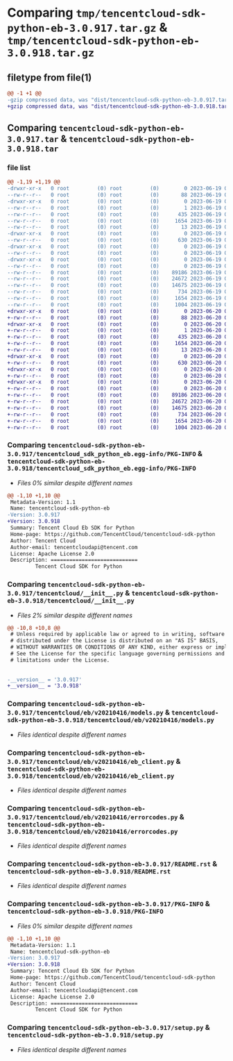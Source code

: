 # Comparing `tmp/tencentcloud-sdk-python-eb-3.0.917.tar.gz` & `tmp/tencentcloud-sdk-python-eb-3.0.918.tar.gz`

## filetype from file(1)

```diff
@@ -1 +1 @@
-gzip compressed data, was "dist/tencentcloud-sdk-python-eb-3.0.917.tar", last modified: Mon Jun 19 00:24:30 2023, max compression
+gzip compressed data, was "dist/tencentcloud-sdk-python-eb-3.0.918.tar", last modified: Tue Jun 20 02:39:44 2023, max compression
```

## Comparing `tencentcloud-sdk-python-eb-3.0.917.tar` & `tencentcloud-sdk-python-eb-3.0.918.tar`

### file list

```diff
@@ -1,19 +1,19 @@
-drwxr-xr-x   0 root         (0) root         (0)        0 2023-06-19 00:24:30.000000 tencentcloud-sdk-python-eb-3.0.917/
--rw-r--r--   0 root         (0) root         (0)       88 2023-06-19 00:24:30.000000 tencentcloud-sdk-python-eb-3.0.917/setup.cfg
-drwxr-xr-x   0 root         (0) root         (0)        0 2023-06-19 00:24:30.000000 tencentcloud-sdk-python-eb-3.0.917/tencentcloud_sdk_python_eb.egg-info/
--rw-r--r--   0 root         (0) root         (0)        1 2023-06-19 00:24:30.000000 tencentcloud-sdk-python-eb-3.0.917/tencentcloud_sdk_python_eb.egg-info/dependency_links.txt
--rw-r--r--   0 root         (0) root         (0)      435 2023-06-19 00:24:30.000000 tencentcloud-sdk-python-eb-3.0.917/tencentcloud_sdk_python_eb.egg-info/SOURCES.txt
--rw-r--r--   0 root         (0) root         (0)     1654 2023-06-19 00:24:30.000000 tencentcloud-sdk-python-eb-3.0.917/tencentcloud_sdk_python_eb.egg-info/PKG-INFO
--rw-r--r--   0 root         (0) root         (0)       13 2023-06-19 00:24:30.000000 tencentcloud-sdk-python-eb-3.0.917/tencentcloud_sdk_python_eb.egg-info/top_level.txt
-drwxr-xr-x   0 root         (0) root         (0)        0 2023-06-19 00:24:30.000000 tencentcloud-sdk-python-eb-3.0.917/tencentcloud/
--rw-r--r--   0 root         (0) root         (0)      630 2023-06-19 00:24:30.000000 tencentcloud-sdk-python-eb-3.0.917/tencentcloud/__init__.py
-drwxr-xr-x   0 root         (0) root         (0)        0 2023-06-19 00:24:30.000000 tencentcloud-sdk-python-eb-3.0.917/tencentcloud/eb/
--rw-r--r--   0 root         (0) root         (0)        0 2023-06-19 00:24:30.000000 tencentcloud-sdk-python-eb-3.0.917/tencentcloud/eb/__init__.py
-drwxr-xr-x   0 root         (0) root         (0)        0 2023-06-19 00:24:30.000000 tencentcloud-sdk-python-eb-3.0.917/tencentcloud/eb/v20210416/
--rw-r--r--   0 root         (0) root         (0)        0 2023-06-19 00:24:30.000000 tencentcloud-sdk-python-eb-3.0.917/tencentcloud/eb/v20210416/__init__.py
--rw-r--r--   0 root         (0) root         (0)    89186 2023-06-19 00:24:30.000000 tencentcloud-sdk-python-eb-3.0.917/tencentcloud/eb/v20210416/models.py
--rw-r--r--   0 root         (0) root         (0)    24672 2023-06-19 00:24:30.000000 tencentcloud-sdk-python-eb-3.0.917/tencentcloud/eb/v20210416/eb_client.py
--rw-r--r--   0 root         (0) root         (0)    14675 2023-06-19 00:24:30.000000 tencentcloud-sdk-python-eb-3.0.917/tencentcloud/eb/v20210416/errorcodes.py
--rw-r--r--   0 root         (0) root         (0)      734 2023-06-19 00:24:30.000000 tencentcloud-sdk-python-eb-3.0.917/README.rst
--rw-r--r--   0 root         (0) root         (0)     1654 2023-06-19 00:24:30.000000 tencentcloud-sdk-python-eb-3.0.917/PKG-INFO
--rw-r--r--   0 root         (0) root         (0)     1004 2023-06-19 00:24:30.000000 tencentcloud-sdk-python-eb-3.0.917/setup.py
+drwxr-xr-x   0 root         (0) root         (0)        0 2023-06-20 02:39:44.000000 tencentcloud-sdk-python-eb-3.0.918/
+-rw-r--r--   0 root         (0) root         (0)       88 2023-06-20 02:39:44.000000 tencentcloud-sdk-python-eb-3.0.918/setup.cfg
+drwxr-xr-x   0 root         (0) root         (0)        0 2023-06-20 02:39:44.000000 tencentcloud-sdk-python-eb-3.0.918/tencentcloud_sdk_python_eb.egg-info/
+-rw-r--r--   0 root         (0) root         (0)        1 2023-06-20 02:39:44.000000 tencentcloud-sdk-python-eb-3.0.918/tencentcloud_sdk_python_eb.egg-info/dependency_links.txt
+-rw-r--r--   0 root         (0) root         (0)      435 2023-06-20 02:39:44.000000 tencentcloud-sdk-python-eb-3.0.918/tencentcloud_sdk_python_eb.egg-info/SOURCES.txt
+-rw-r--r--   0 root         (0) root         (0)     1654 2023-06-20 02:39:44.000000 tencentcloud-sdk-python-eb-3.0.918/tencentcloud_sdk_python_eb.egg-info/PKG-INFO
+-rw-r--r--   0 root         (0) root         (0)       13 2023-06-20 02:39:44.000000 tencentcloud-sdk-python-eb-3.0.918/tencentcloud_sdk_python_eb.egg-info/top_level.txt
+drwxr-xr-x   0 root         (0) root         (0)        0 2023-06-20 02:39:44.000000 tencentcloud-sdk-python-eb-3.0.918/tencentcloud/
+-rw-r--r--   0 root         (0) root         (0)      630 2023-06-20 02:39:44.000000 tencentcloud-sdk-python-eb-3.0.918/tencentcloud/__init__.py
+drwxr-xr-x   0 root         (0) root         (0)        0 2023-06-20 02:39:44.000000 tencentcloud-sdk-python-eb-3.0.918/tencentcloud/eb/
+-rw-r--r--   0 root         (0) root         (0)        0 2023-06-20 02:39:44.000000 tencentcloud-sdk-python-eb-3.0.918/tencentcloud/eb/__init__.py
+drwxr-xr-x   0 root         (0) root         (0)        0 2023-06-20 02:39:44.000000 tencentcloud-sdk-python-eb-3.0.918/tencentcloud/eb/v20210416/
+-rw-r--r--   0 root         (0) root         (0)        0 2023-06-20 02:39:44.000000 tencentcloud-sdk-python-eb-3.0.918/tencentcloud/eb/v20210416/__init__.py
+-rw-r--r--   0 root         (0) root         (0)    89186 2023-06-20 02:39:44.000000 tencentcloud-sdk-python-eb-3.0.918/tencentcloud/eb/v20210416/models.py
+-rw-r--r--   0 root         (0) root         (0)    24672 2023-06-20 02:39:44.000000 tencentcloud-sdk-python-eb-3.0.918/tencentcloud/eb/v20210416/eb_client.py
+-rw-r--r--   0 root         (0) root         (0)    14675 2023-06-20 02:39:44.000000 tencentcloud-sdk-python-eb-3.0.918/tencentcloud/eb/v20210416/errorcodes.py
+-rw-r--r--   0 root         (0) root         (0)      734 2023-06-20 02:39:44.000000 tencentcloud-sdk-python-eb-3.0.918/README.rst
+-rw-r--r--   0 root         (0) root         (0)     1654 2023-06-20 02:39:44.000000 tencentcloud-sdk-python-eb-3.0.918/PKG-INFO
+-rw-r--r--   0 root         (0) root         (0)     1004 2023-06-20 02:39:44.000000 tencentcloud-sdk-python-eb-3.0.918/setup.py
```

### Comparing `tencentcloud-sdk-python-eb-3.0.917/tencentcloud_sdk_python_eb.egg-info/PKG-INFO` & `tencentcloud-sdk-python-eb-3.0.918/tencentcloud_sdk_python_eb.egg-info/PKG-INFO`

 * *Files 0% similar despite different names*

```diff
@@ -1,10 +1,10 @@
 Metadata-Version: 1.1
 Name: tencentcloud-sdk-python-eb
-Version: 3.0.917
+Version: 3.0.918
 Summary: Tencent Cloud Eb SDK for Python
 Home-page: https://github.com/TencentCloud/tencentcloud-sdk-python
 Author: Tencent Cloud
 Author-email: tencentcloudapi@tencent.com
 License: Apache License 2.0
 Description: ============================
         Tencent Cloud SDK for Python
```

### Comparing `tencentcloud-sdk-python-eb-3.0.917/tencentcloud/__init__.py` & `tencentcloud-sdk-python-eb-3.0.918/tencentcloud/__init__.py`

 * *Files 2% similar despite different names*

```diff
@@ -10,8 +10,8 @@
 # Unless required by applicable law or agreed to in writing, software
 # distributed under the License is distributed on an "AS IS" BASIS,
 # WITHOUT WARRANTIES OR CONDITIONS OF ANY KIND, either express or implied.
 # See the License for the specific language governing permissions and
 # limitations under the License.
 
 
-__version__ = '3.0.917'
+__version__ = '3.0.918'
```

### Comparing `tencentcloud-sdk-python-eb-3.0.917/tencentcloud/eb/v20210416/models.py` & `tencentcloud-sdk-python-eb-3.0.918/tencentcloud/eb/v20210416/models.py`

 * *Files identical despite different names*

### Comparing `tencentcloud-sdk-python-eb-3.0.917/tencentcloud/eb/v20210416/eb_client.py` & `tencentcloud-sdk-python-eb-3.0.918/tencentcloud/eb/v20210416/eb_client.py`

 * *Files identical despite different names*

### Comparing `tencentcloud-sdk-python-eb-3.0.917/tencentcloud/eb/v20210416/errorcodes.py` & `tencentcloud-sdk-python-eb-3.0.918/tencentcloud/eb/v20210416/errorcodes.py`

 * *Files identical despite different names*

### Comparing `tencentcloud-sdk-python-eb-3.0.917/README.rst` & `tencentcloud-sdk-python-eb-3.0.918/README.rst`

 * *Files identical despite different names*

### Comparing `tencentcloud-sdk-python-eb-3.0.917/PKG-INFO` & `tencentcloud-sdk-python-eb-3.0.918/PKG-INFO`

 * *Files 0% similar despite different names*

```diff
@@ -1,10 +1,10 @@
 Metadata-Version: 1.1
 Name: tencentcloud-sdk-python-eb
-Version: 3.0.917
+Version: 3.0.918
 Summary: Tencent Cloud Eb SDK for Python
 Home-page: https://github.com/TencentCloud/tencentcloud-sdk-python
 Author: Tencent Cloud
 Author-email: tencentcloudapi@tencent.com
 License: Apache License 2.0
 Description: ============================
         Tencent Cloud SDK for Python
```

### Comparing `tencentcloud-sdk-python-eb-3.0.917/setup.py` & `tencentcloud-sdk-python-eb-3.0.918/setup.py`

 * *Files identical despite different names*

